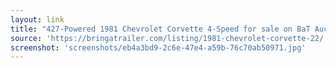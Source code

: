 ```yaml
---
layout: link
title: "427-Powered 1981 Chevrolet Corvette 4-Speed for sale on BaT Auctions - ending September 25 (Lot #23,257) |  Bring a Trailer"
source: 'https://bringatrailer.com/listing/1981-chevrolet-corvette-22/'
screenshot: 'screenshots/eb4a3bd9-2c6e-47e4-a59b-76c70ab50971.jpg'
---
```


